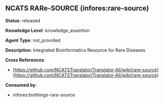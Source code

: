 [//]: # (DO NOT MANUALLY EDIT THIS FILE. IT IS GENERATED FROM A TEMPLATE.)

## NCATS RARe-SOURCE (infores:rare-source)

**Status**: released
  
**Knowledge Level**: knowledge_assertion
  
**Agent Type**: not_provided

**Description**: Integrated Bioinformatics Resource for Rare Diseases

**Cross References**:

- [https://github.com/NCATSTranslator/Translator-All/wiki/rare-source](https://github.com/NCATSTranslator/Translator-All/wiki/rare-source)


**Consumed by**:

- infores:biothings-rare-source